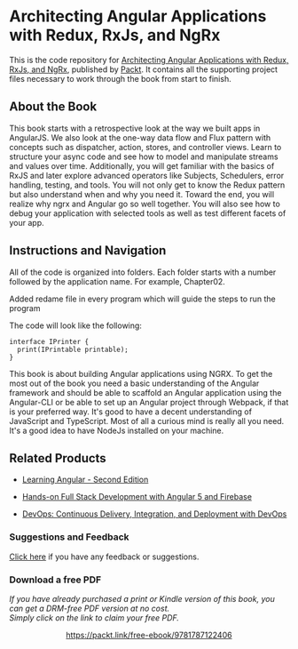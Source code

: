 


# Architecting Angular Applications with Redux, RxJs, and NgRx
This is the code repository for [Architecting Angular Applications with Redux, RxJs, and NgRx](https://www.packtpub.com/web-development/architecting-angular-applications-redux?utm_source=github&utm_medium=repository&utm_campaign=9781787122406), published by [Packt](https://www.packtpub.com/?utm_source=github). It contains all the supporting project files necessary to work through the book from start to finish.
## About the Book
This book starts with a retrospective look at the way we built apps in AngularJS. We also look at the one-way data flow and Flux pattern with concepts such as dispatcher, action, stores, and controller views. Learn to structure your async code and see how to model and manipulate streams and values over time. Additionally, you will get familiar with the basics of RxJS and later explore advanced operators like Subjects, Schedulers, error handling, testing, and tools. You will not only get to know the Redux pattern but also understand when and why you need it. Toward the end, you will realize why ngrx and Angular go so well together. You will also see how to debug your application with selected tools as well as test different facets of your app.
## Instructions and Navigation
All of the code is organized into folders. Each folder starts with a number followed by the application name. For example, Chapter02.

Added redame file in every program which will guide the steps to run the program

The code will look like the following:
```
interface IPrinter {
  print(IPrintable printable);
}
```

This book is about building Angular applications using NGRX. To get the most out of the book you need a basic understanding of the Angular framework and should be able to scaffold an Angular application using the Angular-CLI or be able to set up an Angular project through Webpack, if that is your preferred way. It's good to have a decent understanding of JavaScript and TypeScript. Most of all a curious mind is really all you need. It's a good idea to have NodeJs installed on your machine.

## Related Products
* [Learning Angular - Second Edition](https://www.packtpub.com/web-development/learning-angular-second-edition?utm_source=github&utm_medium=repository&utm_campaign=9781787124929)

* [Hands-on Full Stack Development with Angular 5 and Firebase](https://www.packtpub.com/application-development/hands-full-stack-development-angular-5-and-firebase?utm_source=github&utm_medium=repository&utm_campaign=9781788298735)

* [DevOps: Continuous Delivery, Integration, and Deployment with DevOps](https://www.packtpub.com/virtualization-and-cloud/devops-continuous-delivery-integration-and-deployment-devops?utm_source=github&utm_medium=repository&utm_campaign=9781789132991)

### Suggestions and Feedback
[Click here](https://docs.google.com/forms/d/e/1FAIpQLSe5qwunkGf6PUvzPirPDtuy1Du5Rlzew23UBp2S-P3wB-GcwQ/viewform) if you have any feedback or suggestions.
### Download a free PDF

 <i>If you have already purchased a print or Kindle version of this book, you can get a DRM-free PDF version at no cost.<br>Simply click on the link to claim your free PDF.</i>
<p align="center"> <a href="https://packt.link/free-ebook/9781787122406">https://packt.link/free-ebook/9781787122406 </a> </p>
